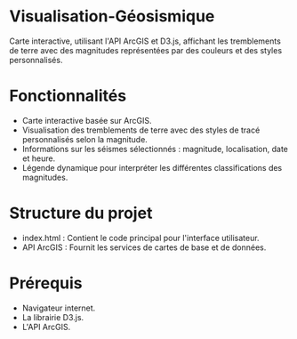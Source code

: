 # Visualisation-Géosismique
Carte interactive, utilisant l'API ArcGIS et D3.js, affichant les tremblements de terre avec des magnitudes représentées par des couleurs et des styles personnalisés.

# Fonctionnalités
- Carte interactive basée sur ArcGIS.
- Visualisation des tremblements de terre avec des styles de tracé personnalisés selon la magnitude.
- Informations sur les séismes sélectionnés : magnitude, localisation, date et heure.
- Légende dynamique pour interpréter les différentes classifications des magnitudes.

# Structure du projet
- index.html : Contient le code principal pour l'interface utilisateur.
- API ArcGIS : Fournit les services de cartes de base et de données.
  
# Prérequis 
- Navigateur internet.
- La librairie D3.js.
- L'API ArcGIS.
